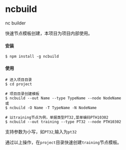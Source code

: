 # ncbuild
nc builder

快速节点模板创建，本项目为项目内部使用。



#### 安装

```
$ npm install -g ncbuild
```



#### 使用

```
# 进入项目目录
$ cd project

# 项目目录创建模板
$ ncbuild --out Name --type TypeName --node NodeName
或
$ ncbuild -O Name -T TypeName -N NodeName

# 以training节点为例，单据类型PT32,菜单编码PTH10302
$ ncbuild --out training --type PT32 --node PTH10302
```

支持参数为小写，如`PT32`,输入为`pt32`

通过以上操作，在`project`目录快速创建`training`节点模板。